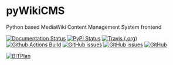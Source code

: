 # pyWikiCMS
Python based MediaWiki Content Management System frontend

[![Documentation Status](https://readthedocs.org/projects/pywikicms/badge/?version=latest)](https://pywikicms.readthedocs.io/en/latest/?badge=latest)
[![PyPI Status](https://img.shields.io/pypi/v/pyWikiCMS.svg)](https://pypi.python.org/pypi/pyWikiCMS/)
[![Travis (.org)](https://img.shields.io/travis/BITPlan/pyWikiCMS.svg)](https://travis-ci.org/BITPlan/pyWikiCMS)
[![Github Actions Build](https://github.com/BITPlan/pyWikiCMS/workflows/Build/badge.svg?branch=main)](https://github.com/BITPlan/pyWikiCMS/actions?query=workflow%3ABuild+branch%3Amaster)
[![GitHub issues](https://img.shields.io/github/issues/BITPlan/pyWikiCMS.svg)](https://github.com/BITPlan/pyWikiCMS/issues)
[![GitHub issues](https://img.shields.io/github/issues-closed/BITPlan/pyWikiCMS.svg)](https://github.com/BITPlan/pyWikiCMS/issues/?q=is%3Aissue+is%3Aclosed)
[![GitHub](https://img.shields.io/github/license/BITPlan/pyWikiCMS.svg)](https://www.apache.org/licenses/LICENSE-2.0)

[![BITPlan](http://wiki.bitplan.com/images/wiki/thumb/3/38/BITPlanLogoFontLessTransparent.png/198px-BITPlanLogoFontLessTransparent.png)](http://www.bitplan.com)

